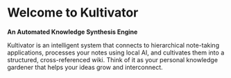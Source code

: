 # Welcome to Kultivator

**An Automated Knowledge Synthesis Engine**

Kultivator is an intelligent system that connects to hierarchical note-taking applications, processes your notes using local AI, and cultivates them into a structured, cross-referenced wiki. Think of it as your personal knowledge gardener that helps your ideas grow and interconnect.
